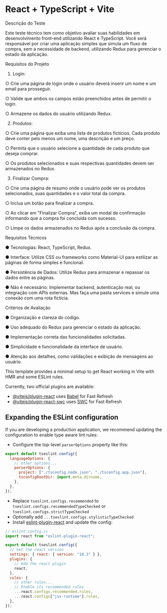 # React + TypeScript + Vite

Descrição do Teste

Este teste técnico tem como objetivo avaliar suas habilidades em desenvolvimento front-end utilizando React e TypeScript. Você será responsável por criar uma aplicação simples que simula um fluxo de compra, sem a necessidade de backend, utilizando Redux para gerenciar o estado da aplicação.

Requisitos do Projeto

1. Login:

○ Crie uma página de login onde o usuário deverá inserir um nome e um email para prosseguir.

○ Valide que ambos os campos estão preenchidos antes de permitir o login.

○ Armazene os dados do usuário utilizando Redux.

2. Produtos:

○ Crie uma página que exiba uma lista de produtos fictícios. Cada produto deve conter pelo menos um nome, uma descrição e um preço.

○ Permita que o usuário selecione a quantidade de cada produto que deseja comprar.

○ Os produtos selecionados e suas respectivas quantidades devem ser armazenados no Redux.

3. Finalizar Compra:

○ Crie uma página de resumo onde o usuário pode ver os produtos selecionados, suas quantidades e o valor total da compra.

○ Inclua um botão para finalizar a compra.

○ Ao clicar em "Finalizar Compra", exiba um modal de confirmação informando que a compra foi concluída com sucesso.

○ Limpe os dados armazenados no Redux após a conclusão da compra.

Requisitos Técnicos

● Tecnologias: React, TypeScript, Redux.

● Interface: Utilize CSS ou frameworks como Material-UI para estilizar as páginas de forma simples e funcional.

● Persistência de Dados: Utilize Redux para armazenar e repassar os dados entre as páginas.

● Não é necessário: Implementar backend, autenticação real, ou integração com APIs externas. Mas faça uma pasta services e simule uma conexão com uma rota fictícia.

Critérios de Avaliação

● Organização e clareza do código.

● Uso adequado do Redux para gerenciar o estado da aplicação.

● Implementação correta das funcionalidades solicitadas.

● Simplicidade e funcionalidade da interface de usuário.

● Atenção aos detalhes, como validações e exibição de mensagens ao usuário.

This template provides a minimal setup to get React working in Vite with HMR and some ESLint rules.

Currently, two official plugins are available:

- [@vitejs/plugin-react](https://github.com/vitejs/vite-plugin-react/blob/main/packages/plugin-react/README.md) uses [Babel](https://babeljs.io/) for Fast Refresh
- [@vitejs/plugin-react-swc](https://github.com/vitejs/vite-plugin-react-swc) uses [SWC](https://swc.rs/) for Fast Refresh

## Expanding the ESLint configuration

If you are developing a production application, we recommend updating the configuration to enable type aware lint rules:

- Configure the top-level `parserOptions` property like this:

```js
export default tseslint.config({
  languageOptions: {
    // other options...
    parserOptions: {
      project: ["./tsconfig.node.json", "./tsconfig.app.json"],
      tsconfigRootDir: import.meta.dirname,
    },
  },
});
```

- Replace `tseslint.configs.recommended` to `tseslint.configs.recommendedTypeChecked` or `tseslint.configs.strictTypeChecked`
- Optionally add `...tseslint.configs.stylisticTypeChecked`
- Install [eslint-plugin-react](https://github.com/jsx-eslint/eslint-plugin-react) and update the config:

```js
// eslint.config.js
import react from "eslint-plugin-react";

export default tseslint.config({
  // Set the react version
  settings: { react: { version: "18.3" } },
  plugins: {
    // Add the react plugin
    react,
  },
  rules: {
    // other rules...
    // Enable its recommended rules
    ...react.configs.recommended.rules,
    ...react.configs["jsx-runtime"].rules,
  },
});
```
